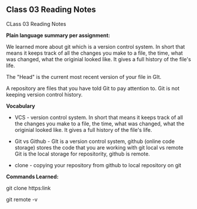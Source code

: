 ## Class 03 Reading Notes

CLass 03 Reading Notes

**Plain language summary per assignment:** 

We learned more about git which is a version control system. In short that means it keeps track of all the changes you make to a file, the time, what was changed, what the originial looked like. It gives a full history of the file's life.

The "Head" is the current most recent version of your file in GIt.

A repository are files that you have told Git to pay attention to. Git is not keeping version control history.

**Vocabulary**

* VCS - version control system. In short that means it keeps track of all the changes you make to a file, the time, what was changed, what the originial looked like. It gives a full history of the file's life.

* Git vs Github - GIt is a version control system, github (online code storage) stores the code that you are working with git
local vs remote  Git is the local storage for repositority, github is remote. 

* clone - copying your repository from github to local repository on git


**Commands Learned:**

git clone https:link 

git remote -v